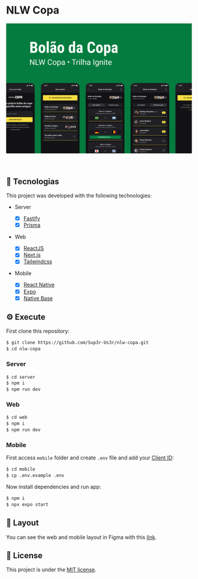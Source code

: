 # NLW Copa

![cover](./.github/cover.png)

<br />

## :rocket: Tecnologias

This project was developed with the following technologies:

- Server

  - [x] [Fastify](https://www.fastify.io)
  - [x] [Prisma](https://www.prisma.io)

- Web

  - [x] [ReactJS](https://reactjs.org)
  - [x] [Next.js](https://nextjs.org)
  - [x] [Tailwindcss](https://tailwindcss.com)

- Mobile

  - [x] [React Native](https://reactnative.dev)
  - [x] [Expo](https://expo.dev)
  - [x] [Native Base](https://nativebase.io)

## :gear: Execute

First clone this repository:

```bash
$ git clone https://github.com/Sup3r-Us3r/nlw-copa.git
$ cd nlw-copa
```

### Server

```bash
$ cd server
$ npm i
$ npm run dev
```

### Web

```bash
$ cd web
$ npm i
$ npm run dev
```

### Mobile

First access `mobile` folder and create `.env` file and add your [Client ID](https://docs.expo.dev/guides/authentication/#google):

```bash
$ cd mobile
$ cp .env.example .env
```

Now install dependencies and run app:

```bash
$ npm i
$ npx expo start
```

## :nail_care: Layout

You can see the web and mobile layout in Figma with this [link](https://www.figma.com/community/file/1169028343875283461).

## :memo: License

This project is under the [MIT license](./LICENSE).
